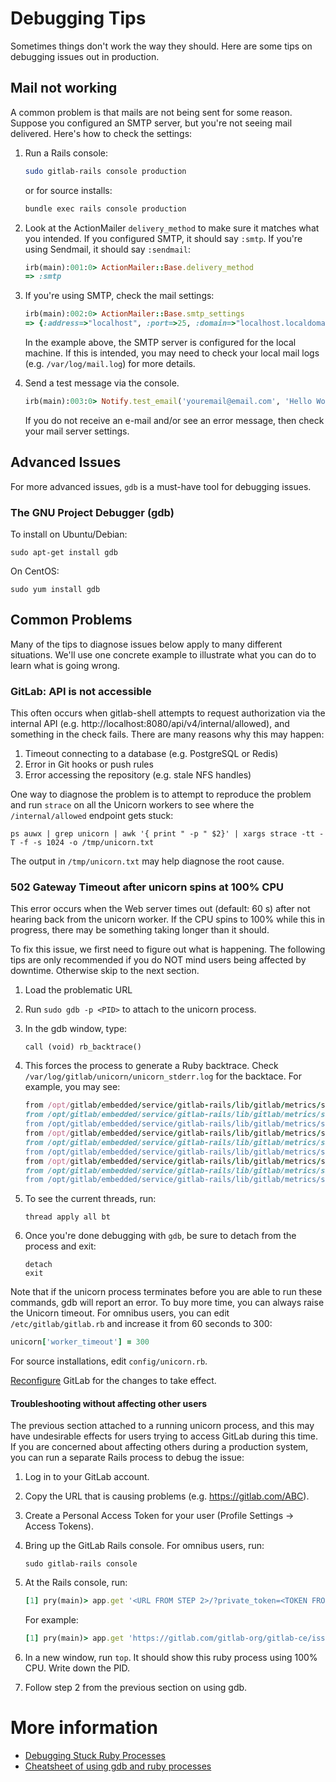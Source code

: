 # Debugging Tips

Sometimes things don't work the way they should. Here are some tips on debugging issues out
in production.

## Mail not working

A common problem is that mails are not being sent for some reason. Suppose you configured
an SMTP server, but you're not seeing mail delivered. Here's how to check the settings:

1. Run a Rails console:

    ```sh
    sudo gitlab-rails console production
    ```

    or for source installs:

    ```sh
    bundle exec rails console production
    ```

2. Look at the ActionMailer `delivery_method` to make sure it matches what you
   intended. If you configured SMTP, it should say `:smtp`. If you're using
   Sendmail, it should say `:sendmail`:

    ```ruby
    irb(main):001:0> ActionMailer::Base.delivery_method
    => :smtp
    ```

3. If you're using SMTP, check the mail settings:

    ```ruby
    irb(main):002:0> ActionMailer::Base.smtp_settings
    => {:address=>"localhost", :port=>25, :domain=>"localhost.localdomain", :user_name=>nil, :password=>nil, :authentication=>nil, :enable_starttls_auto=>true}```
    ```

    In the example above, the SMTP server is configured for the local machine. If this is intended, you may need to check your local mail
    logs (e.g. `/var/log/mail.log`) for more details.

4.  Send a test message via the console.

    ```ruby
    irb(main):003:0> Notify.test_email('youremail@email.com', 'Hello World', 'This is a test message').deliver_now
    ```

    If you do not receive an e-mail and/or see an error message, then check
    your mail server settings.

## Advanced Issues

For more advanced issues, `gdb` is a must-have tool for debugging issues.

### The GNU Project Debugger (gdb)

To install on Ubuntu/Debian:

```
sudo apt-get install gdb
```

On CentOS:

```
sudo yum install gdb
```

## Common Problems

Many of the tips to diagnose issues below apply to many different situations. We'll use one
concrete example to illustrate what you can do to learn what is going wrong.

### GitLab: API is not accessible

This often occurs when gitlab-shell attempts to request authorization via the
internal API (e.g. http://localhost:8080/api/v4/internal/allowed), and
something in the check fails. There are many reasons why this may happen:

1. Timeout connecting to a database (e.g. PostgreSQL or Redis)
1. Error in Git hooks or push rules
1. Error accessing the repository (e.g. stale NFS handles)

One way to diagnose the problem is to attempt to reproduce the problem and
run `strace` on all the Unicorn workers to see where the
`/internal/allowed` endpoint gets stuck:

```shell
ps auwx | grep unicorn | awk '{ print " -p " $2}' | xargs strace -tt -T -f -s 1024 -o /tmp/unicorn.txt
```

The output in `/tmp/unicorn.txt` may help diagnose the root cause.

### 502 Gateway Timeout after unicorn spins at 100% CPU

This error occurs when the Web server times out (default: 60 s) after not
hearing back from the unicorn worker. If the CPU spins to 100% while this in
progress, there may be something taking longer than it should.

To fix this issue, we first need to figure out what is happening. The
following tips are only recommended if you do NOT mind users being affected by
downtime. Otherwise skip to the next section.

1. Load the problematic URL
1. Run `sudo gdb -p <PID>` to attach to the unicorn process.
1. In the gdb window, type:

    ```
    call (void) rb_backtrace()
    ```

1. This forces the process to generate a Ruby backtrace. Check
   `/var/log/gitlab/unicorn/unicorn_stderr.log` for the backtace. For example, you may see:

    ```ruby
    from /opt/gitlab/embedded/service/gitlab-rails/lib/gitlab/metrics/sampler.rb:33:in `block in start'
    from /opt/gitlab/embedded/service/gitlab-rails/lib/gitlab/metrics/sampler.rb:33:in `loop'
    from /opt/gitlab/embedded/service/gitlab-rails/lib/gitlab/metrics/sampler.rb:36:in `block (2 levels) in start'
    from /opt/gitlab/embedded/service/gitlab-rails/lib/gitlab/metrics/sampler.rb:44:in `sample'
    from /opt/gitlab/embedded/service/gitlab-rails/lib/gitlab/metrics/sampler.rb:68:in `sample_objects'
    from /opt/gitlab/embedded/service/gitlab-rails/lib/gitlab/metrics/sampler.rb:68:in `each_with_object'
    from /opt/gitlab/embedded/service/gitlab-rails/lib/gitlab/metrics/sampler.rb:68:in `each'
    from /opt/gitlab/embedded/service/gitlab-rails/lib/gitlab/metrics/sampler.rb:69:in `block in sample_objects'
    from /opt/gitlab/embedded/service/gitlab-rails/lib/gitlab/metrics/sampler.rb:69:in `name'
    ```

1. To see the current threads, run:

    ```
    thread apply all bt
    ```

1. Once you're done debugging with `gdb`, be sure to detach from the process and exit:

    ```
    detach
    exit
    ```

Note that if the unicorn process terminates before you are able to run these
commands, gdb will report an error. To buy more time, you can always raise the
Unicorn timeout. For omnibus users, you can edit `/etc/gitlab/gitlab.rb` and
increase it from 60 seconds to 300:

```ruby
unicorn['worker_timeout'] = 300
```

For source installations, edit `config/unicorn.rb`.

[Reconfigure] GitLab for the changes to take effect.

[Reconfigure]: ../restart_gitlab.md#omnibus-gitlab-reconfigure

#### Troubleshooting without affecting other users

The previous section attached to a running unicorn process, and this may have
undesirable effects for users trying to access GitLab during this time. If you
are concerned about affecting others during a production system, you can run a
separate Rails process to debug the issue:

1. Log in to your GitLab account.
1. Copy the URL that is causing problems (e.g. https://gitlab.com/ABC).
1. Create a Personal Access Token for your user (Profile Settings -> Access Tokens).
1. Bring up the GitLab Rails console. For omnibus users, run:

    ```
    sudo gitlab-rails console
    ```

1. At the Rails console, run:

    ```ruby
    [1] pry(main)> app.get '<URL FROM STEP 2>/?private_token=<TOKEN FROM STEP 3>'
    ```

    For example:

    ```ruby
    [1] pry(main)> app.get 'https://gitlab.com/gitlab-org/gitlab-ce/issues/1?private_token=123456'
    ```

1. In a new window, run `top`. It should show this ruby process using 100% CPU. Write down the PID.
1. Follow step 2 from the previous section on using gdb.

# More information

* [Debugging Stuck Ruby Processes](https://blog.newrelic.com/2013/04/29/debugging-stuck-ruby-processes-what-to-do-before-you-kill-9/)
* [Cheatsheet of using gdb and ruby processes](gdb-stuck-ruby.txt)
